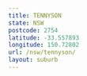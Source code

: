 ```yaml
---
title: TENNYSON
state: NSW
postcode: 2754
latitude: -33.557893
longitude: 150.72802
url: /nsw/tennyson/
layout: suburb
---
```

